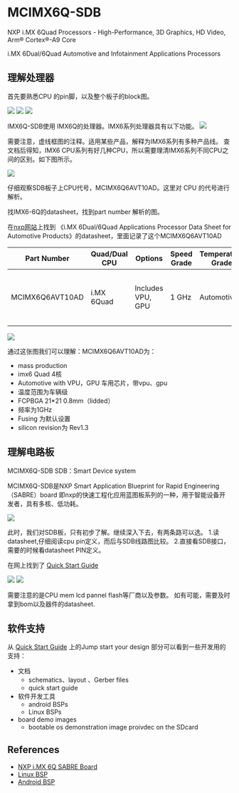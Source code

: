 # MCIMX6Q-SDB

NXP i.MX 6Quad Processors - High-Performance, 3D Graphics, HD Video, Arm® Cortex®-A9 Core

i.MX 6Dual/6Quad
Automotive and
Infotainment Applications
Processors 

## 理解处理器
首先要熟悉CPU 的pin脚，以及整个板子的block图。

<img src="images/samples/imx6q/IMX6Q_BlockDiagram_IMG.webp">

<img src="images/samples/imx6q/imx6q-A.jpeg">

<img src="images/samples/imx6q/imx6q-B.jpeg">

IMX6Q-SDB使用 IMX6Q的处理器。IMX6系列处理器具有以下功能。
<img src="images/samples/imx6q/imx6q框图.jpeg">

需要注意，虚线框图的注释。适用某些产品，解释为IMX6系列有多种产品线。
查文档后得知，IMX6 CPU系列有好几种CPU，所以需要理清IMX6系列不同CPU之间的区别。如下图所示。

<img src="images/samples/imx6q/imx6series.jpeg">

仔细观察SDB板子上CPU代号，MCIMX6Q6AVT10AD。这里对 CPU 的代号进行解析。

找IMX6-6Q的datasheet，找到part number 解析的图。

在[nxp网站](https://www.nxp.com.cn/docs/en/data-sheet/IMX6DQAEC.pdf)上找到 《i.MX 6Dual/6Quad Applications Processor Data Sheet for Automotive Products》的datasheet，里面记录了这个MCIMX6Q6AVT10AD

|Part Number  | Quad/Dual CPU  | Options  | Speed Grade | Temperature Grade| Package |
|-|-|-|-|-|-|
| MCIMX6Q6AVT10AD  |i.MX 6Quad | Includes VPU, GPU  |1 GHz  |Automotive  |21 mm x 21 mm, 0.8 mm pitch, FCPBGA (lidded) |

<img src="images/samples/imx6q/partnumbernomenclature-imx6q.png">

通过这张图我们可以理解：MCIMX6Q6AVT10AD为：
- mass production
- imx6 Quad 4核
- Automotive with VPU，GPU 车用芯片，带vpu、gpu
- 温度范围为车辆级
- FCPBGA 21*21 0.8mm（lidded）
- 频率为1GHz
- Fusing 为默认设置
- silicon revision为 Rev1.3

## 理解电路板
MCIMX6Q-SDB
SDB：Smart Device system

MCIMX6Q-SDB是NXP Smart Application Blueprint for Rapid Engineering（SABRE）board 即nxp的快速工程化应用蓝图板系列的一种，用于智能设备开发者，具有多核、低功耗。

<img src="images/samples/imx6q/MCIMX6Q-SDB框图.jpeg">

此时，我们对SDB板，只有初步了解。继续深入下去，有两条路可以选。
1.读datasheet,仔细阅读cpu pin定义，而后与SDB线路图比较。
2.直接看SDB接口，需要的时候看datasheet PIN定义。

在网上找到了 [Quick Start Guide](https://www.mouser.com/pdfDocs/NXP_MCIMX6QP-SDB_QS.pdf)

<img src="images/samples/imx6q/接口功能定义.png">

<img src="images/samples/imx6q/imx6q-sdb接口功能定义-B.png">

需要注意的是CPU mem lcd pannel flash等厂商以及参数。
如有可能，需要及时拿到bom以及器件的datasheet.

## 软件支持

从 [Quick Start Guide](https://www.mouser.com/pdfDocs/NXP_MCIMX6QP-SDB_QS.pdf) 上的Jump start your design 部分可以看到一些开发用的支持：
- 文档
  - schematics、layout 、Gerber files
  - quick start guide
- 软件开发工具
  - android BSPs
  - Linux BSPs
- board demo images
  - bootable os demonstration image proivdec on the SDcard

## References

- [NXP i.MX 6Q SABRE Board](https://www.nxp.com/design/development-boards/i-mx-evaluation-and-development-boards/sabre-board-for-smart-devices-based-on-the-i-mx-6quad-applications-processors:RD-IMX6Q-SABRE)
- [Linux BSP](https://www.nxp.com/design/software/embedded-software/linux-software-and-development-tools:CW_BSP)
- [Android BSP](https://www.kynetics.com/android-bsp)